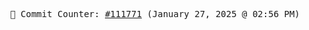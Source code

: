 <p align="center">
    <samp>
        📮 Commit Counter: <a href="https://github.com/Javascript-void0/Javascript-void0/commits/main">#111771</a> (January 27, 2025 @ 02:56 PM)
    </samp>
</p>